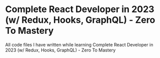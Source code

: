 # Complete React Developer in 2023 (w/ Redux, Hooks, GraphQL) - Zero To Mastery

All code files I have written while learning Complete React Developer in 2023 (w/ Redux, Hooks, GraphQL) - Zero To Mastery
